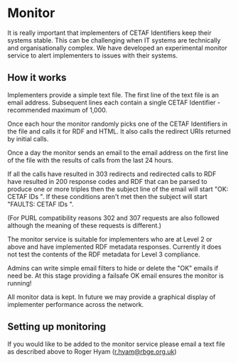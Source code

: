 # Monitor

It is really important that implementers of CETAF Identifiers keep their systems stable. This can be challenging when IT systems are technically and organisationally complex. We have developed an experimental monitor service to alert implementers to issues with their systems.

## How it works

Implementers provide a simple text file. The first line of the text file is an email address. Subsequent lines each contain a single CETAF Identifier - recommended maximum of 1,000.

Once each hour the monitor randomly picks one of the CETAF Identifiers in the file and calls it for RDF and HTML. It also calls the redirect URIs returned by initial calls.

Once a day the monitor sends an email to the email address on the first line of the file with the results of calls from the last 24 hours.

If all the calls have resulted in 303 redirects and redirected calls to RDF have resulted in 200 response codes and RDF that can be parsed to produce one or more triples then the subject line of the email will start "OK: CETAF IDs ". If these conditions aren't met then the subject will start "FAULTS: CETAF IDs ".

(For PURL compatibility reasons 302 and 307 requests are also followed although the meaning of these requests is different.)

The monitor service is suitable for implementers who are at Level 2 or above and have implemented RDF metadata responses. Currently it does not test the contents of the RDF metadata for Level 3 compliance. 

Admins can write simple email filters to hide or delete the "OK" emails if need be. At this stage providing a failsafe OK email ensures the monitor is running!

All monitor data is kept. In future we may provide a graphical display of implementer performance across the network.

## Setting up monitoring

If you would like to be added to the monitor service please email a text file as described above to Roger Hyam (<r.hyam@rbge.org.uk>)





